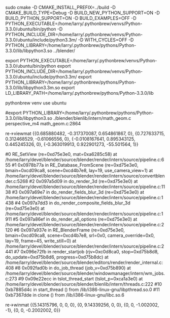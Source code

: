sudo cmake -D CMAKE_INSTALL_PREFIX=../build -D CMAKE_BUILD_TYPE=Debug -D BUILD_NEW_PYTHON_SUPPORT=ON -D BUILD_PYTHON_SUPPORT=ON -D BUILD_EXAMPLES=OFF -D PYTHON_EXECUTABLE=/home/larry/.pythonbrew/venvs/Python-3.3.0/ubuntu/bin/python -D PYTHON_INCLUDE_DIR=/home/larry/.pythonbrew/venvs/Python-3.3.0/ubuntu/include/python3.3m/ -D WITH_CYCLES=OFF -D PYTHON_LIBRARY=/home/larry/.pythonbrew/pythons/Python-3.3.0/lib/libpython3.so ../blender/

export PYTHON_EXECUTABLE=/home/larry/.pythonbrew/venvs/Python-3.3.0/ubuntu/bin/python 
export PYTHON_INCLUDE_DIR=/home/larry/.pythonbrew/venvs/Python-3.3.0/ubuntu/include/python3.3m/ 
export PYTHON_LIBRARY=/home/larry/.pythonbrew/pythons/Python-3.3.0/lib/libpython3.3m.so
export LD_LIBRARY_PATH=/home/larry/.pythonbrew/pythons/Python-3.3.0/lib

pythonbrew venv use ubuntu

#export PYTHON_LIBRARY=/home/larry/.pythonbrew/pythons/Python-3.3.0/lib/libpython3.so
./blender/blenlib/intern/math_geom.c perspective_m4
math_geom.c:2864

re->viewmat
{{0.685880482, -0.317370087, 0.654861867, 0}, {0.727633715, 0.312468529, -0.61066556, 0}, {-0.0108167641, 0.895343125, 0.445245326, 0}, {-0.363019913, 0.922901273, -55.501564, 1}}


#0  RE_SetView (re=0xd75e3e0, mat=0xa6285c58) at /home/larry/devel/blender/source/blender/render/intern/source/pipeline.c:655
#1  0x0978b77a in RE_Database_FromScene (re=0xd75e3e0, bmain=0xcd09ca8, scene=0xcd4b7e8, lay=19, use_camera_view=1) at /home/larry/devel/blender/source/blender/render/intern/source/convertblender.c:5268
#2  0x097a5d09 in do_render_3d (re=0xd75e3e0) at /home/larry/devel/blender/source/blender/render/intern/source/pipeline.c:1138
#3  0x097a69e7 in do_render_fields_blur_3d (re=0xd75e3e0) at /home/larry/devel/blender/source/blender/render/intern/source/pipeline.c:1438
#4  0x097a7dd3 in do_render_composite_fields_blur_3d (re=0xd75e3e0) at /home/larry/devel/blender/source/blender/render/intern/source/pipeline.c:1911
#5  0x097a86ef in do_render_all_options (re=0xd75e3e0) at /home/larry/devel/blender/source/blender/render/intern/source/pipeline.c:2120
#6  0x097a937e in RE_BlenderFrame (re=0xd75e3e0, bmain=0xcd09ca8, scene=0xcd4b7e8, srl=0x0, camera_override=0x0, lay=19, frame=45, write_still=0)
    at /home/larry/devel/blender/source/blender/render/intern/source/pipeline.c:2441
#7  0x096e72fb in render_startjob (rjv=0xc0d8ca0, stop=0xd75b8d8, do_update=0xd75b8d6, progress=0xd75b8dc) at /home/larry/devel/blender/source/blender/editors/render/render_internal.c:408
#8  0x092fad0b in do_job_thread (job_v=0xd75b890) at /home/larry/devel/blender/source/blender/windowmanager/intern/wm_jobs.c:273
#9  0x09e22ecc in tslot_thread_start (tslot_p=0xca1a3e0) at /home/larry/devel/blender/source/blender/blenlib/intern/threads.c:222
#10 0xb7885d4c in start_thread () from /lib/i386-linux-gnu/libpthread.so.0
#11 0xb7367dde in clone () from /lib/i386-linux-gnu/libc.so.6

re->winmat
{{5.14315796, 0, 0, 0}, {0, 9.14339256, 0, 0}, {0, 0, -1.002002, -1}, {0, 0, -0.2002002, 0}}
